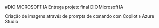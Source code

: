 #DIO MICROSOFT IA
Entrega projeto final DIO Microsoft IA


Criação de imagens através de prompts de comando com Copilot e Azure Studio
